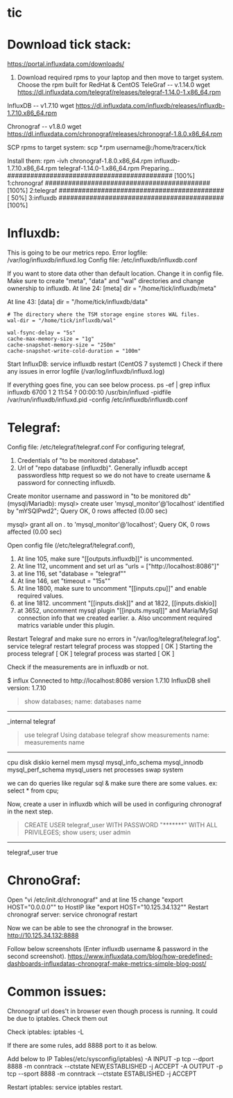 # tic

Download tick stack:
====================
https://portal.influxdata.com/downloads/

1. Download required rpms to your laptop and then move to target system.
    Choose the rpm built for RedHat & CentOS
TeleGraf -- v.1.14.0
wget https://dl.influxdata.com/telegraf/releases/telegraf-1.14.0-1.x86_64.rpm

InfluxDB -- v1.7.10
wget https://dl.influxdata.com/influxdb/releases/influxdb-1.7.10.x86_64.rpm

Chronograf -- v1.8.0
wget https://dl.influxdata.com/chronograf/releases/chronograf-1.8.0.x86_64.rpm


SCP rpms to target system:
scp *.rpm username@<server>:/home/tracerx/tick


Install them:
rpm -ivh chronograf-1.8.0.x86_64.rpm influxdb-1.7.10.x86_64.rpm telegraf-1.14.0-1.x86_64.rpm
Preparing...                ########################################### [100%]
   1:chronograf             ########################################### [100%]
   2:telegraf               ########################################### [ 50%]
   3:influxdb               ########################################### [100%]


Influxdb: 
========
This is going to be our metrics repo.
Error logfile: /var/log/influxdb/influxd.log
Config file: /etc/influxdb/influxdb.conf

If you want to store data other than default location. Change it in config file.
Make sure to create "meta", "data" and "wal" directories and change ownership to influxdb.
At line 24:
 [meta]
    dir = "/home/tick/influxdb/meta"

At line 43:
[data]
    dir = "/home/tick/influxdb/data"

    # The directory where the TSM storage engine stores WAL files.
    wal-dir = "/home/tick/influxdb/wal"

    wal-fsync-delay = "5s"
    cache-max-memory-size = "1g"
    cache-snapshot-memory-size = "250m"
    cache-snapshot-write-cold-duration = "100m"

 Start InfluxDB:
 service influxdb restart  (CentOS 7 systemctl )
 Check if there any issues in error logfile (/var/log/influxdb/influxd.log)

 If everything goes fine, you can see below process.
 ps -ef | grep influx
 influxdb  6700     1  2 11:54 ?        00:00:10 /usr/bin/influxd -pidfile /var/run/influxdb/influxd.pid -config /etc/influxdb/influxdb.conf



Telegraf:
========
Config file: /etc/telegraf/telegraf.conf
For configuring telegraf,
   1. Credentials of "to be monitored database".
   2. Url of "repo database (influxdb)". Generally influxdb accept passwordless http request so we do not have to create
      username & password for connecting influxdb.


Create monitor username and password in "to be monitored db" (mysql/Mariadb):
mysql> create user 'mysql_monitor'@'localhost' identified by "mYSQlPwd2";
Query OK, 0 rows affected (0.00 sec)

mysql> grant all on *.* to 'mysql_monitor'@'localhost';
Query OK, 0 rows affected (0.00 sec)


Open config file (/etc/telegraf/telegraf.conf),
1. At line 105, make sure "[[outputs.influxdb]]" is uncommented.
2. At line 112, uncomment and set url as "urls = ["http://localhost:8086"]"
3. at line 116, set "database = "telegraf""
4. At line 146, set "timeout = "15s""
5. At line 1800, make sure to uncomment "[[inputs.cpu]]" and enable required values.
6. at line 1812. uncomment "[[inputs.disk]]" and at 1822, [[inputs.diskio]]
7. at 3652, uncomment mysql plugin "[[inputs.mysql]]" and Maria/MySql connection info that we created earlier.
    a. Also uncomment required matrics variable under this plugin.

Restart Telegraf and make sure no errors in "/var/log/telegraf/telegraf.log".
service telegraf restart
telegraf process was stopped [ OK ]
Starting the process telegraf [ OK ]
telegraf process was started [ OK ]

Check if the measurements are in influxdb or not.

$ influx
Connected to http://localhost:8086 version 1.7.10
InfluxDB shell version: 1.7.10
> show databases;
name: databases
name
----
_internal
telegraf
> use telegraf
Using database telegraf
> show measurements
name: measurements
name
----
cpu
disk
diskio
kernel
mem
mysql
mysql_info_schema
mysql_innodb
mysql_perf_schema
mysql_users
net
processes
swap
system
>

we can do queries like regular sql & make sure there are some values. ex: select * from cpu;

Now, create a user in influxdb which will be used in configuring chronograf in the next step.
>CREATE USER telegraf_user WITH PASSWORD "*******" WITH ALL PRIVILEGES;
> show users;
user          admin
----          -----
telegraf_user true


ChronoGraf:
==========
Open "vi /etc/init.d/chronograf" and at line 15 change "export HOST="0.0.0.0"" to HostIP like "export HOST="10.125.34.132""
Restart chronograf server:
    service chronograf restart

Now we can be able to see the chronograf in the browser.
http://10.125.34.132:8888

Follow below screenshots (Enter influxdb username & password in the second screenshot). 
https://www.influxdata.com/blog/how-predefined-dashboards-influxdatas-chronograf-make-metrics-simple-blog-post/


Common issues: 
=============
Chronograf url does't in browser even though process is running. It could be due to iptables. Check them out 

Check iptables: iptables -L
 
If there are some rules, add 8888 port to it as below. 

Add below to IP Tables(/etc/sysconfig/iptables)
-A INPUT -p tcp --dport 8888 -m conntrack --ctstate NEW,ESTABLISHED -j ACCEPT
-A OUTPUT -p tcp --sport 8888 -m conntrack --ctstate ESTABLISHED -j ACCEPT

Restart iptables: service iptables restart. 

